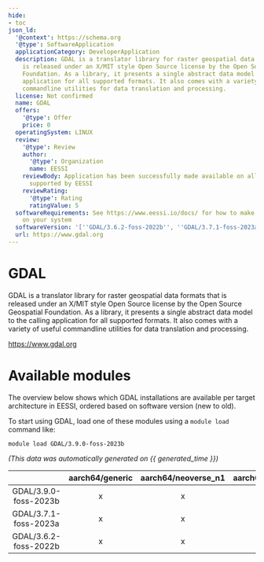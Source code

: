```yaml
---
hide:
- toc
json_ld:
  '@context': https://schema.org
  '@type': SoftwareApplication
  applicationCategory: DeveloperApplication
  description: GDAL is a translator library for raster geospatial data formats that
    is released under an X/MIT style Open Source license by the Open Source Geospatial
    Foundation. As a library, it presents a single abstract data model to the calling
    application for all supported formats. It also comes with a variety of useful
    commandline utilities for data translation and processing.
  license: Not confirmed
  name: GDAL
  offers:
    '@type': Offer
    price: 0
  operatingSystem: LINUX
  review:
    '@type': Review
    author:
      '@type': Organization
      name: EESSI
    reviewBody: Application has been successfully made available on all architectures
      supported by EESSI
    reviewRating:
      '@type': Rating
      ratingValue: 5
  softwareRequirements: See https://www.eessi.io/docs/ for how to make EESSI available
    on your system
  softwareVersion: '[''GDAL/3.6.2-foss-2022b'', ''GDAL/3.7.1-foss-2023a'', ''GDAL/3.9.0-foss-2023b'']'
  url: https://www.gdal.org
---
```


GDAL
====


GDAL is a translator library for raster geospatial data formats that is released under an X/MIT style Open Source license by the Open Source Geospatial Foundation. As a library, it presents a single abstract data model to the calling application for all supported formats. It also comes with a variety of useful commandline utilities for data translation and processing.

https://www.gdal.org
# Available modules


The overview below shows which GDAL installations are available per target architecture in EESSI, ordered based on software version (new to old).

To start using GDAL, load one of these modules using a `module load` command like:

```shell
module load GDAL/3.9.0-foss-2023b
```

*(This data was automatically generated on {{ generated_time }})*  

| |aarch64/generic|aarch64/neoverse_n1|aarch64/neoverse_v1|aarch64/nvidia/grace|x86_64/generic|x86_64/amd/zen2|x86_64/amd/zen3|x86_64/amd/zen4|x86_64/intel/haswell|x86_64/intel/sapphirerapids|x86_64/intel/skylake_avx512|
| :---: | :---: | :---: | :---: | :---: | :---: | :---: | :---: | :---: | :---: | :---: | :---: |
|GDAL/3.9.0-foss-2023b|x|x|x|x|x|x|x|x|x|x|x|
|GDAL/3.7.1-foss-2023a|x|x|x|x|x|x|x|x|x|x|x|
|GDAL/3.6.2-foss-2022b|x|x|x|x|x|x|x|x|x|x|x|

